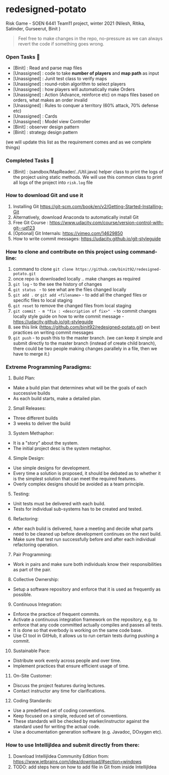 # redesigned-potato
Risk Game - SOEN 6441 Team11 project, winter 2021
(Nilesh, Ritika, Satinder, Gurseerut, Binit )

> Feel free to make changes in the repo, no-pressure as we can always revert the code if something goes wrong.

### Open Tasks :rocket:
+ [Binit] : Read and parse map files
+ [Unassigned] : code to take **number of players** and **map path** as input
+ [Unassigned] : Junit test class to verify maps
+ [Unassigned] : round-robin algorithm to select players
+ [Unassigned] : how players will automatically make Orders
+ [Unassigned] : Action (Advance, reinforce etc) on maps files based on orders, what makes an order invalid
+ [Unassigned] : Rules to conquer a territory (60% attack, 70% defense etc)
+ [Unassigned] : Cards
+ [Unassigned] : Model view Controller
+ [Binit] : observer design pattern
+ [Binit] : strategy design pattern


(we will update this list as the requirement comes and as we complete things)

### Completed Tasks :checkered_flag:
+ [Binit] : (sandbox/MapReader/../Util.java) helper class to print the logs of the project using static methods. We will use this common class to print all logs of the project into `risk.log` file


### How to download Git and use it
1. Installing Git https://git-scm.com/book/en/v2/Getting-Started-Installing-Git
2. Alternatively, download Anaconda to automatically install Git
3. Free Git Course : https://www.udacity.com/course/version-control-with-git--ud123
4. [Optional] Git Internals: https://vimeo.com/14629850
5. How to write commit messages: https://udacity.github.io/git-styleguide

### How to clone and contribute on this project using command-line:
 1. command to clone `git clone https://github.com/binit92/redesigned-potato.git`
 2. once repo is downloaded locally .. make changes as required
 3. `git log` - to the see the history of changes
 4. `git status ` - to see what are the files changed locally
 5. `git add .` or `git add <filename>`  - to add all the changed files or specific files to local staging
 6. `git reset` to remove the changed files from local staging
 7. `git commit - m "fix : <description of fix>" ` - to commit changes locally
 style guide on how to write commit message -  https://udacity.github.io/git-styleguide
 8.  see this link (https://github.com/binit92/redesigned-potato.git) on best practices on writing commit messages
 9. `git push`  - to push this to the master branch.
 (we can keep it simple and submit directly to the master branch (instead of create child branch), there could be two people making changes parallely in a file, then we have to merge it.)

### Extreme Programming Paradigms:
 1. Build Plan: <br>
  - Make a build plan that determines what will be the goals of each successive builds <br>
  - As each build starts, make a detailed plan. <br>
  
 2. Small Releases: <br>
  - Three different builds <br>
  - 3 weeks to deliver the build <br>
 
 3. System Methaphor: <br>
  - It is a "story" about the system. <br>
  - The initial project desc is the system metaphor. <br>
 
 4. Simple Design: <br>
  - Use simple designs for development. <br>
  - Every time a solution is proposed, it should be debated as to whether it is the simplest solution that can meet the required features. <br>
  - Overly complex designs should be avoided as a team principle. <br>
 
 5. Testing: <br>
  - Unit tests must be delivered with each build. <br>
  - Tests for individual sub-systems has to be created and tested. <br>
 
 6. Refactoring: <br>
  - After each build is delivered, have a meeting and decide what parts need to be cleaned up before development continues on the next build. <br>
  - Make sure that test run successfully before and after each individual refactoring operation. <br>
 
 7. Pair Programming: <br>
  - Work in pairs and make sure both individuals know their responsibilities as part of the pair. <br>
 
 8. Collective Ownership: <br>
  - Setup a software repository and enforce that it is used as frequently as possible. <br>
 
 9. Continuous Integration: <br>
  - Enforce the practice of frequent commits. <br>
  - Activate a continuous integration framework on the repository, e.g. to enforce that any code committed actually compiles and passes all tests. <br>
  - It is done so that everbody is working on the same code base. <br>
  - Use CI tool in GitHub, it allows us to run certain tests during pushing a commit. <br>
  
 10. Sustainable Pace: <br>
  - Distribute work evenly across people and over time. <br>
  - Implement practices that ensure efficient usage of time. <br>
 
 11. On-Site Customer: <br>
  - Discuss the project features during lectures. <br>
  - Contact instructor any time for clarifications. <br>
 
 12. Coding Standards: <br>
  - Use a predefined set of coding conventions. <br>
  - Keep focused on a simple, reduced set of conventions. <br>
  - These standards will be checked by marker/instructor against the standard used for writing the actual code. <br>
  - Use a documentation generation software (e.g. Javadoc, DOxygen etc).

### How to use IntellijIdea and submit directly from there:
 1. Download IntellijIdea Community Edition from:
 https://www.jetbrains.com/idea/download/#section=windows
 2. TODO: add steps here on how to add file in Git from inside IntellijIdea
